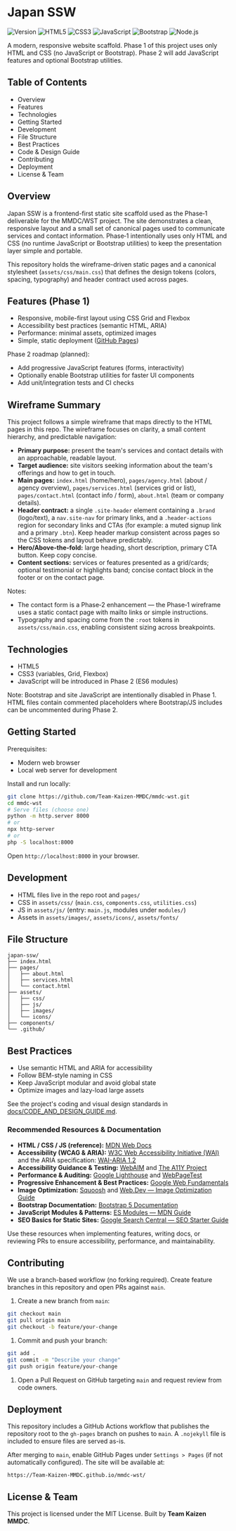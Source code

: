 # Japan SSW

![Version](https://img.shields.io/badge/version-1.0.0-blue.svg) ![HTML5](https://img.shields.io/badge/HTML5-5.2-orange)
![CSS3](https://img.shields.io/badge/CSS3-3-blue)
![JavaScript](https://img.shields.io/badge/JavaScript-ES6-yellow)
![Bootstrap](https://img.shields.io/badge/Bootstrap-5.3-purple)
![Node.js](https://img.shields.io/badge/Node.js-18-green)

A modern, responsive website scaffold. Phase 1 of this project uses only
HTML and CSS (no JavaScript or Bootstrap). Phase 2 will add JavaScript
features and optional Bootstrap utilities.

## Table of Contents

- Overview
- Features
- Technologies
- Getting Started
- Development
- File Structure
- Best Practices
- Code & Design Guide
- Contributing
- Deployment
- License & Team

## Overview
Japan SSW is a frontend-first static site scaffold used as the Phase‑1 deliverable for the MMDC/WST project. The site demonstrates a clean, responsive layout and a small set of canonical pages used to communicate services and contact information. Phase‑1 intentionally uses only HTML and CSS (no runtime JavaScript or Bootstrap utilities) to keep the presentation layer simple and portable.

This repository holds the wireframe-driven static pages and a canonical stylesheet (`assets/css/main.css`) that defines the design tokens (colors, spacing, typography) and header contract used across pages.

## Features (Phase 1)

- Responsive, mobile-first layout using CSS Grid and Flexbox
- Accessibility best practices (semantic HTML, ARIA)
- Performance: minimal assets, optimized images
- Simple, static deployment ([GitHub Pages](https://pages.github.com/))

Phase 2 roadmap (planned):

- Add progressive JavaScript features (forms, interactivity)
- Optionally enable Bootstrap utilities for faster UI components
- Add unit/integration tests and CI checks


## Wireframe Summary

This project follows a simple wireframe that maps directly to the HTML pages in this repo. The wireframe focuses on clarity, a small content hierarchy, and predictable navigation:

- **Primary purpose:** present the team's services and contact details with an approachable, readable layout.
- **Target audience:** site visitors seeking information about the team's offerings and how to get in touch.
- **Main pages:** `index.html` (home/hero), `pages/agency.html` (about / agency overview), `pages/services.html` (services grid or list), `pages/contact.html` (contact info / form), `about.html` (team or company details).
- **Header contract:** a single `.site-header` element containing a `.brand` (logo/text), a `nav.site-nav` for primary links, and a `.header-actions` region for secondary links and CTAs (for example: a muted signup link and a primary `.btn`). Keep header markup consistent across pages so the CSS tokens and layout behave predictably.
- **Hero/Above-the-fold:** large heading, short description, primary CTA button. Keep copy concise.
- **Content sections:** services or features presented as a grid/cards; optional testimonial or highlights band; concise contact block in the footer or on the contact page.

Notes:

- The contact form is a Phase‑2 enhancement — the Phase‑1 wireframe uses a static contact page with mailto links or simple instructions.
- Typography and spacing come from the `:root` tokens in `assets/css/main.css`, enabling consistent sizing across breakpoints.

## Technologies

- HTML5
- CSS3 (variables, Grid, Flexbox)
- JavaScript will be introduced in Phase 2 (ES6 modules)

Note: Bootstrap and site JavaScript are intentionally disabled in Phase 1.
HTML files contain commented placeholders where Bootstrap/JS includes can be
uncommented during Phase 2.

## Getting Started

Prerequisites:

- Modern web browser
- Local web server for development

Install and run locally:

```bash
git clone https://github.com/Team-Kaizen-MMDC/mmdc-wst.git
cd mmdc-wst
# Serve files (choose one)
python -m http.server 8000
# or
npx http-server
# or
php -S localhost:8000
```

Open `http://localhost:8000` in your browser.

## Development

- HTML files live in the repo root and `pages/`
- CSS in `assets/css/` (`main.css`, `components.css`, `utilities.css`)
- JS in `assets/js/` (entry: `main.js`, modules under `modules/`)
- Assets in `assets/images/`, `assets/icons/`, `assets/fonts/`

## File Structure

```text
japan-ssw/
├── index.html
├── pages/
│   ├── about.html
│   ├── services.html
│   └── contact.html
├── assets/
│   ├── css/
│   ├── js/
│   ├── images/
│   └── icons/
├── components/
└── .github/
```

## Best Practices

- Use semantic HTML and ARIA for accessibility
- Follow BEM-style naming in CSS
- Keep JavaScript modular and avoid global state
- Optimize images and lazy-load large assets

See the project's coding and visual design standards in [docs/CODE_AND_DESIGN_GUIDE.md](docs/CODE_AND_DESIGN_GUIDE.md).

### Recommended Resources & Documentation

- **HTML / CSS / JS (reference):** [MDN Web Docs](https://developer.mozilla.org/)
- **Accessibility (WCAG & ARIA):** [W3C Web Accessibility Initiative (WAI)](https://www.w3.org/WAI/) and the ARIA specification: [WAI-ARIA 1.2](https://www.w3.org/TR/wai-aria-1.2/)
- **Accessibility Guidance & Testing:** [WebAIM](https://webaim.org/) and [The A11Y Project](https://www.a11yproject.com/)
- **Performance & Auditing:** [Google Lighthouse](https://developers.google.com/web/tools/lighthouse) and [WebPageTest](https://www.webpagetest.org/)
- **Progressive Enhancement & Best Practices:** [Google Web Fundamentals](https://developers.google.com/web/fundamentals)
- **Image Optimization:** [Squoosh](https://squoosh.app/) and [Web.Dev — Image Optimization Guide](https://web.dev/fast/#optimize-images)
- **Bootstrap Documentation:** [Bootstrap 5 Documentation](https://getbootstrap.com/docs/5.3/)
- **JavaScript Modules & Patterns:** [ES Modules — MDN Guide](https://developer.mozilla.org/en-US/docs/Web/JavaScript/Guide/Modules)
- **SEO Basics for Static Sites:** [Google Search Central — SEO Starter Guide](https://developers.google.com/search/docs/fundamentals/seo-starter-guide)

Use these resources when implementing features, writing docs, or reviewing PRs to ensure accessibility, performance, and maintainability.

## Contributing

We use a branch-based workflow (no forking required). Create feature branches in this repository and open PRs against `main`.

1. Create a new branch from `main`:

```bash
git checkout main
git pull origin main
git checkout -b feature/your-change
```

1. Commit and push your branch:

```bash
git add .
git commit -m "Describe your change"
git push origin feature/your-change
```

1. Open a Pull Request on GitHub targeting `main` and request review from code owners.

## Deployment

This repository includes a GitHub Actions workflow that publishes the repository root to the `gh-pages` branch on pushes to `main`. A `.nojekyll` file is included to ensure files are served as-is.

After merging to `main`, enable GitHub Pages under `Settings > Pages` (if not automatically configured). The site will be available at:

```text
https://Team-Kaizen-MMDC.github.io/mmdc-wst/
```

## License & Team

This project is licensed under the MIT License. Built by **Team Kaizen MMDC**.
